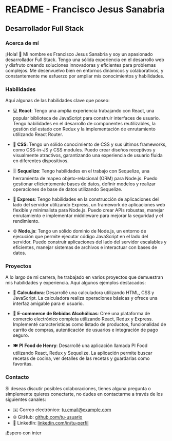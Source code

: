 # README - Francisco Jesus Sanabria

## Desarrollador Full Stack

### Acerca de mí

¡Hola! 👋 Mi nombre es Francisco Jesus Sanabria y soy un apasionado desarrollador Full Stack. Tengo una sólida experiencia en el desarrollo web y disfruto creando soluciones innovadoras y eficientes para problemas complejos. Me desenvuelvo bien en entornos dinámicos y colaborativos, y constantemente me esfuerzo por ampliar mis conocimientos y habilidades.

### Habilidades

Aquí algunas de las habilidades clave que poseo:

- 💻 **React**: Tengo una amplia experiencia trabajando con React, una popular biblioteca de JavaScript para construir interfaces de usuario. Tengo habilidades en el desarrollo de componentes reutilizables, la gestión del estado con Redux y la implementación de enrutamiento utilizando React Router.

- 🎨 **CSS**: Tengo un sólido conocimiento de CSS y sus últimos frameworks, como CSS-in-JS y CSS modules. Puedo crear diseños receptivos y visualmente atractivos, garantizando una experiencia de usuario fluida en diferentes dispositivos.

- 🗄️ **Sequelize**: Tengo habilidades en el trabajo con Sequelize, una herramienta de mapeo objeto-relacional (ORM) para Node.js. Puedo gestionar eficientemente bases de datos, definir modelos y realizar operaciones de base de datos utilizando Sequelize.

- 🚀 **Express**: Tengo habilidades en la construcción de aplicaciones del lado del servidor utilizando Express, un framework de aplicaciones web flexible y minimalista para Node.js. Puedo crear APIs robustas, manejar enrutamiento e implementar middleware para mejorar la seguridad y el rendimiento.

- ⚙️ **Node.js**: Tengo un sólido dominio de Node.js, un entorno de ejecución que permite ejecutar código JavaScript en el lado del servidor. Puedo construir aplicaciones del lado del servidor escalables y eficientes, manejar sistemas de archivos e interactuar con bases de datos.

### Proyectos

A lo largo de mi carrera, he trabajado en varios proyectos que demuestran mis habilidades y experiencia. Aquí algunos ejemplos destacados:

- 🧮 **Calculadora**: Desarrollé una calculadora utilizando HTML, CSS y JavaScript. La calculadora realiza operaciones básicas y ofrece una interfaz amigable para el usuario.

- 🍹 **E-commerce de Bebidas Alcohólicas**: Creé una plataforma de comercio electrónico completa utilizando React, Redux y Express. Implementé características como listado de productos, funcionalidad de carrito de compras, autenticación de usuarios e integración de pago seguro.

- 🍽️ **PI Food de Henry**: Desarrollé una aplicación llamada PI Food utilizando React, Redux y Sequelize. La aplicación permite buscar recetas de cocina, ver detalles de las recetas y guardarlas como favoritas. 

### Contacto

Si deseas discutir posibles colaboraciones, tienes alguna pregunta o simplemente quieres conectarte, no dudes en contactarme a través de los siguientes canales:

- ✉️ Correo electrónico: [tu.email@example.com](mailto:tu.email@example.com)
- 🌐 GitHub: [github.com/tu-usuario](https://github.com/tu-usuario)
- 💼 LinkedIn: [linkedin.com/in/tu-perfil](https://linkedin.com/in/tu-perfil)

¡Espero con inter
